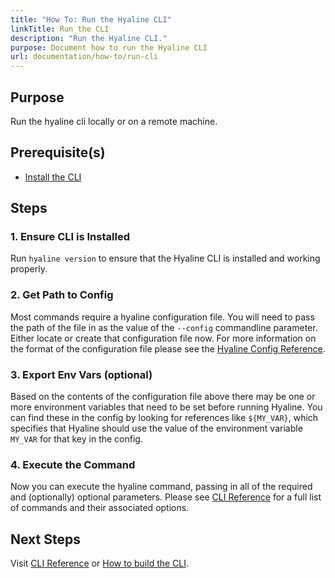 ```yaml
---
title: "How To: Run the Hyaline CLI"
linkTitle: Run the CLI
description: "Run the Hyaline CLI."
purpose: Document how to run the Hyaline CLI
url: documentation/how-to/run-cli
---
```

## Purpose
Run the hyaline cli locally or on a remote machine.

## Prerequisite(s)
* [Install the CLI](./01-install-cli.md)

## Steps

### 1. Ensure CLI is Installed
Run `hyaline version` to ensure that the Hyaline CLI is installed and working properly.

### 2. Get Path to Config
Most commands require a hyaline configuration file. You will need to pass the path of the file in as the value of the `--config` commandline parameter. Either locate or create that configuration file now. For more information on the format of the configuration file please see the [Hyaline Config Reference](../05-reference/01-config.md).

### 3. Export Env Vars (optional)
Based on the contents of the configuration file above there may be one or more environment variables that need to be set before running Hyaline. You can find these in the config by looking for references like `${MY_VAR}`, which specifies that Hyaline should use the value of the environment variable `MY_VAR` for that key in the config.

### 4. Execute the Command
Now you can execute the hyaline command, passing in all of the required and (optionally) optional parameters. Please see [CLI Reference](../05-reference/02-cli.md) for a full list of commands and their associated options.

## Next Steps
Visit [CLI Reference](../05-reference/02-cli.md) or [How to build the CLI](./05-build-cli.md).